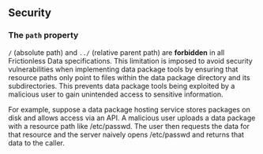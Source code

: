 ## Security

### The `path` property

`/` (absolute path) and `../` (relative parent path) are **forbidden** in all Frictionless Data specifications. This limitation is imposed to avoid security vulnerabilities when implementing data package tools by ensuring that resource paths only point to files within the data package directory and its subdirectories. This prevents data package tools being exploited by a malicious user to gain unintended access to sensitive information.

For example, suppose a data package hosting service stores packages on disk and allows access via an API. A malicious user uploads a data package with a resource path like /etc/passwd. The user then requests the data for that resource and the server naively opens /etc/passwd and returns that data to the caller.
